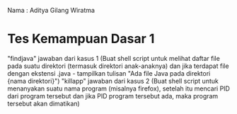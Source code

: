 Nama : Aditya Gilang Wiratma
# Tes Kemampuan Dasar 1
"findjava" jawaban dari kasus 1 (Buat shell script untuk melihat daftar file pada suatu direktori (termasuk direktori anak-anaknya) dan jika terdapat file dengan ekstensi .java - tampilkan tulisan "Ada file Java pada direktori {nama direktori}")
"killapp" jawaban dari kasus 2 (Buat shell script untuk menanyakan suatu nama program (misalnya firefox), setelah itu mencari PID dari program tersebut dan jika PID program tersebut ada, maka program tersebut akan dimatikan)
